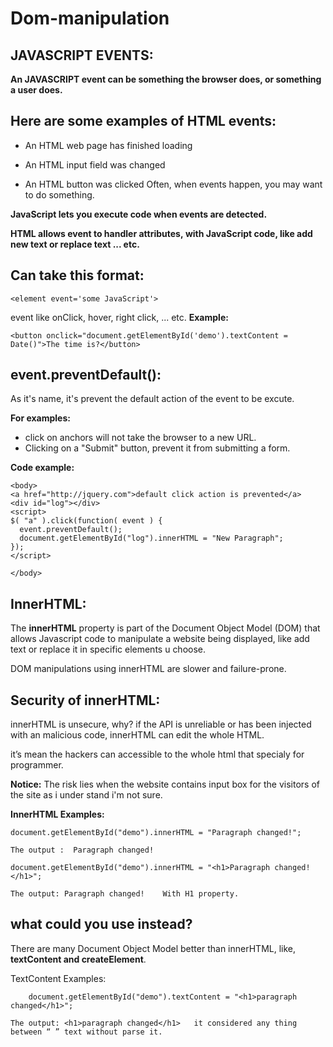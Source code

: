 # Dom-manipulation

<!-- ramy -->

<!-- razan -->

## JAVASCRIPT EVENTS:

**An JAVASCRIPT event can be something the browser does, or something a user does.**

## Here are some examples of HTML events:

* An HTML web page has finished loading

* An HTML input field was changed
* An HTML button was clicked
  Often, when events happen, you may want to do something.

**JavaScript lets you execute code when events are detected.**

**HTML allows event to handler attributes, with JavaScript code, like add new text or replace text ... etc.**

## Can take this format:

```
<element event='some JavaScript'>
```

event like onClick, hover, right click, ... etc.
**Example:**

```
<button onclick="document.getElementById('demo').textContent = Date()">The time is?</button>
```

## event.preventDefault():

As it's name, it's prevent the default action of the event to be excute.

**For examples:**

* click on anchors will not take the browser to a new URL.
* Clicking on a "Submit" button, prevent it from submitting a form.

**Code example:**

```
<body>
<a href="http://jquery.com">default click action is prevented</a>
<div id="log"></div>
<script>
$( "a" ).click(function( event ) {
  event.preventDefault();
  document.getElementById("log").innerHTML = "New Paragraph";
});
</script>

</body>
```

## InnerHTML:

The **innerHTML** property is part of the Document Object Model (DOM) that allows Javascript code to manipulate a website being displayed, like add text or replace it in specific elements u choose.

DOM manipulations using innerHTML are slower and failure-prone.

## Security of innerHTML:

innerHTML is unsecure, why? if the API is unreliable or has been injected with an malicious code, innerHTML can edit the whole HTML.

it’s mean the hackers can accessible to the whole html that specialy for programmer.

**Notice:** The risk lies when the website contains input box for the visitors of the site as i under stand i'm not sure.

**InnerHTML Examples:**

```
document.getElementById("demo").innerHTML = "Paragraph changed!";

The output :  Paragraph changed!

document.getElementById("demo").innerHTML = "<h1>Paragraph changed!</h1>";

The output: Paragraph changed!    With H1 property.
```

## what could you use instead?

There are many Document Object Model better than innerHTML, like, **textContent and createElement**.

TextContent Examples:

```
    document.getElementById("demo").textContent = "<h1>paragraph changed</h1>";

The output: <h1>paragraph changed</h1>   it considered any thing between “ ” text without parse it.
```
